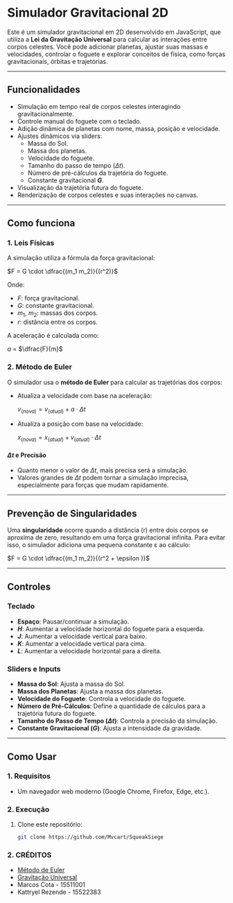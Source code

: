 # Simulador Gravitacional 2D

Este é um simulador gravitacional em 2D desenvolvido em JavaScript, que utiliza a **Lei da Gravitação Universal** para calcular as interações entre corpos celestes. Você pode adicionar planetas, ajustar suas massas e velocidades, controlar o foguete e explorar conceitos de física, como forças gravitacionais, órbitas e trajetórias.

---

## **Funcionalidades**

- Simulação em tempo real de corpos celestes interagindo gravitacionalmente.
- Controle manual do foguete com o teclado.
- Adição dinâmica de planetas com nome, massa, posição e velocidade.
- Ajustes dinâmicos via sliders:
  - Massa do Sol.
  - Massa dos planetas.
  - Velocidade do foguete.
  - Tamanho do passo de tempo ($\Delta t$).
  - Número de pré-cálculos da trajetória do foguete.
  - Constante gravitacional **$G$**.
- Visualização da trajetória futura do foguete.
- Renderização de corpos celestes e suas interações no canvas.

---

## **Como funciona**

### 1. **Leis Físicas**
A simulação utiliza a fórmula da força gravitacional:

$F = G \cdot \dfrac{(m_1 m_2)}{(r^2)}$

Onde:
- $F$: força gravitacional.
- $G$: constante gravitacional.
- $m_1$, $m_2$: massas dos corpos.
- $r$: distância entre os corpos.

A aceleração é calculada como:

$a$ = $\dfrac{F}{m}$

### 2. **Método de Euler**
O simulador usa o **método de Euler** para calcular as trajetórias dos corpos:
- Atualiza a velocidade com base na aceleração:
  
  $v_{(nova)} = v_{(atual)} + a \cdot \Delta t$
  
- Atualiza a posição com base na velocidade:
  
  $x_{(nova)} = x_{(atual)} + v_{(atual)} \cdot \Delta t$

#### **$\Delta t$ e Precisão**
- Quanto menor o valor de $\Delta t$, mais precisa será a simulação.
- Valores grandes de $\Delta t$ podem tornar a simulação imprecisa, especialmente para forças que mudam rapidamente.

---

## **Prevenção de Singularidades**
Uma **singularidade** ocorre quando a distância 
(r) entre dois corpos se aproxima de zero, resultando em uma força gravitacional infinita. Para evitar isso, o simulador adiciona uma pequena constante ε ao cálculo:

$F = G \cdot \dfrac{(m_1 m_2)}{(r^2 + \epsilon )}$

---

## **Controles**

### **Teclado**
- **Espaço**: Pausar/continuar a simulação.
- **$H$**: Aumentar a velocidade horizontal do foguete para a esquerda.
- **$J$**: Aumentar a velocidade vertical para baixo.
- **$K$**: Aumentar a velocidade vertical para cima.
- **$L$**: Aumentar a velocidade horizontal para a direita.

### **Sliders e Inputs**
- **Massa do Sol**: Ajusta a massa do Sol.
- **Massa dos Planetas**: Ajusta a massa dos planetas.
- **Velocidade do Foguete**: Controla a velocidade do foguete.
- **Número de Pré-Cálculos**: Define a quantidade de cálculos para a trajetória futura do foguete.
- **Tamanho do Passo de Tempo ($\Delta t$)**: Controla a precisão da simulação.
- **Constante Gravitacional ($G$)**: Ajusta a intensidade da gravidade.

---

## **Como Usar**

### 1. **Requisitos**
- Um navegador web moderno (Google Chrome, Firefox, Edge, etc.).

### 2. **Execução**
1. Clone este repositório:
   ```bash
   git clone https://github.com/Mvcart/SqueakSiege

### 2. **CRÉDITOS**
- [Método de Euler](https://www.fisica.ufjf.br/~sjfsato/fiscomp1/node45.html#:~:text=O%20m%C3%A9todo%20de%20Euler%20consiste,Taylor%20truncada%20na%20primeira%20derivada.&text=%C3%A9%20em%20geral%20uma%20fun%C3%A7%C3%A3o%20das%20vari%C3%A1veis%20dependentes%20e%20independentes.)
- [Gravitação Universal](https://brasilescola.uol.com.br/fisica/gravitacao-universal.htm)
- Marcos Cota        - 15511001
- Kattryel Rezende   - 15522383
